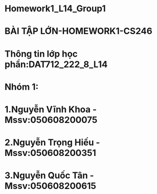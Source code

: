# Homework1_L14_Group1
# BÀI TẬP LỚN-HOMEWORK1-CS246
# Thông tin lớp học phần:DAT712_222_8_L14
# Nhóm 1:
# 1.Nguyễn Vĩnh Khoa - Mssv:050608200075
# 2.Nguyễn Trọng Hiếu - Mssv:050608200351
# 3.Nguyễn Quốc Tân - Mssv:050608200615
